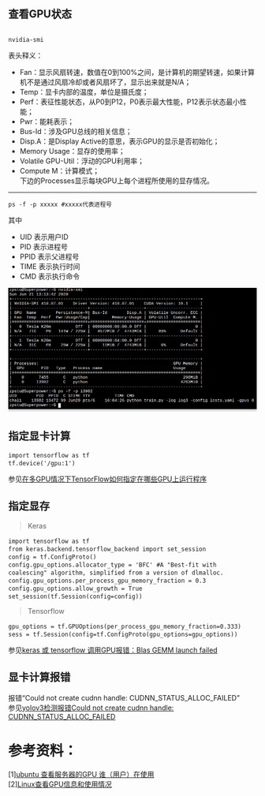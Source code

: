 ## 查看GPU状态
##
```
nvidia-smi

```
表头释义：  
- Fan：显示风扇转速，数值在0到100%之间，是计算机的期望转速，如果计算机不是通过风扇冷却或者风扇坏了，显示出来就是N/A；
- Temp：显卡内部的温度，单位是摄氏度；
- Perf：表征性能状态，从P0到P12，P0表示最大性能，P12表示状态最小性能；
- Pwr：能耗表示；
- Bus-Id：涉及GPU总线的相关信息；
- Disp.A：是Display Active的意思，表示GPU的显示是否初始化；
- Memory Usage：显存的使用率；
- Volatile GPU-Util：浮动的GPU利用率；
- Compute M：计算模式；  
下边的Processes显示每块GPU上每个进程所使用的显存情况。  

----------------

```
ps -f -p xxxxx #xxxxx代表进程号

```
其中  
- UID 表示用户ID
- PID 表示进程号
- PPID 表示父进程号
- TIME 表示执行时间
- CMD 表示执行命令

![查看GPU状态截图](https://github.com/iMyGirl/imygirl.github.io/blob/master/%E6%9F%A5%E7%9C%8BGPU%E7%8A%B6%E6%80%81/Screenshot%20from%202020-06-21%2014-01-51_crop.png)

## 指定显卡计算
```
import tensorflow as tf
tf.device('/gpu:1')
```
参见[在多GPU情况下TensorFlow如何指定在哪些GPU上运行程序](https://www.cnblogs.com/piaojianxue/p/10843245.html)  
    
## 指定显存   
>Keras
```
import tensorflow as tf
from keras.backend.tensorflow_backend import set_session
config = tf.ConfigProto()
config.gpu_options.allocator_type = 'BFC' #A "Best-fit with coalescing" algorithm, simplified from a version of dlmalloc.
config.gpu_options.per_process_gpu_memory_fraction = 0.3
config.gpu_options.allow_growth = True
set_session(tf.Session(config=config)) 
```
        
>Tensorflow  
```
gpu_options = tf.GPUOptions(per_process_gpu_memory_fraction=0.333)  
sess = tf.Session(config=tf.ConfigProto(gpu_options=gpu_options))  
```  
  
参见[keras 或 tensorflow 调用GPU报错：Blas GEMM launch failed](https://blog.csdn.net/Leo_Xu06/article/details/82023330)  
    
## 显卡计算报错    
  
报错“Could not create cudnn handle: CUDNN_STATUS_ALLOC_FAILED”  
参见[yolov3检测报错Could not create cudnn handle: CUDNN_STATUS_ALLOC_FAILED](https://blog.csdn.net/weixin_44754046/article/details/97663626)


# 参考资料：
[1][ubuntu 查看服务器的GPU 谁（用户）在使用](https://blog.csdn.net/BlackLion_zhou/article/details/105566687)  
[2][Linux查看GPU信息和使用情况](https://www.cnblogs.com/yuehouse/p/10242942.html)
